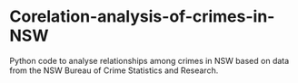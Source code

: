 # Corelation-analysis-of-crimes-in-NSW
Python code to analyse relationships among crimes in NSW based on data from the NSW Bureau of Crime Statistics and Research.
